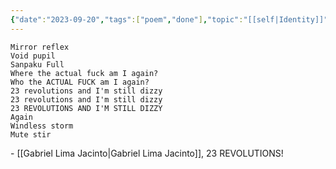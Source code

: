 ```yaml
---
{"date":"2023-09-20","tags":["poem","done"],"topic":"[[self|Identity]]","publish":true,"PassFrontmatter":true}
---
```


```elite
Mirror reflex
Void pupil
Sanpaku Full
Where the actual fuck am I again? 
Who the ACTUAL FUCK am I again?
23 revolutions and I'm still dizzy
23 revolutions and I'm still dizzy
23 REVOLUTIONS AND I'M STILL DIZZY
Again
Windless storm
Mute stir
```
\- [[Gabriel Lima Jacinto\|Gabriel Lima Jacinto]], 23 REVOLUTIONS!
